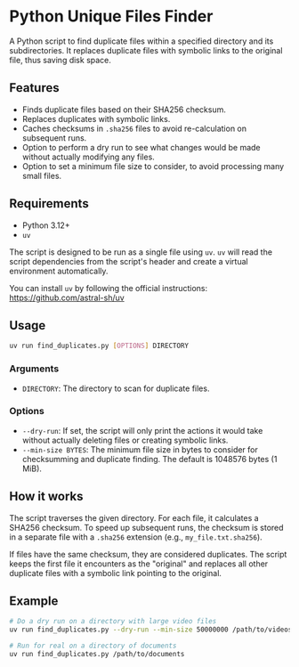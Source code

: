 # Python Unique Files Finder

A Python script to find duplicate files within a specified directory and its subdirectories. It replaces duplicate files with symbolic links to the original file, thus saving disk space.

## Features

-   Finds duplicate files based on their SHA256 checksum.
-   Replaces duplicates with symbolic links.
-   Caches checksums in `.sha256` files to avoid re-calculation on subsequent runs.
-   Option to perform a dry run to see what changes would be made without actually modifying any files.
-   Option to set a minimum file size to consider, to avoid processing many small files.

## Requirements

-   Python 3.12+
-   `uv`

The script is designed to be run as a single file using `uv`. `uv` will read the script dependencies from the script's header and create a virtual environment automatically.

You can install `uv` by following the official instructions: https://github.com/astral-sh/uv

## Usage

```bash
uv run find_duplicates.py [OPTIONS] DIRECTORY
```

### Arguments

-   `DIRECTORY`: The directory to scan for duplicate files.

### Options

-   `--dry-run`: If set, the script will only print the actions it would take without actually deleting files or creating symbolic links.
-   `--min-size BYTES`: The minimum file size in bytes to consider for checksumming and duplicate finding. The default is 1048576 bytes (1 MiB).

## How it works

The script traverses the given directory. For each file, it calculates a SHA256 checksum. To speed up subsequent runs, the checksum is stored in a separate file with a `.sha256` extension (e.g., `my_file.txt.sha256`).

If files have the same checksum, they are considered duplicates. The script keeps the first file it encounters as the "original" and replaces all other duplicate files with a symbolic link pointing to the original.

## Example

```bash
# Do a dry run on a directory with large video files
uv run find_duplicates.py --dry-run --min-size 50000000 /path/to/videos

# Run for real on a directory of documents
uv run find_duplicates.py /path/to/documents
```
